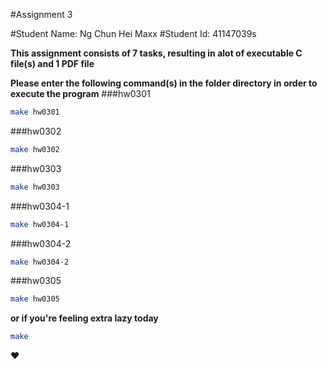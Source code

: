 #Assignment 3

#Student Name: Ng Chun Hei Maxx
#Student Id: 41147039s

**This assignment consists of 7 tasks, resulting in alot of executable C file(s) and 1 PDF file**

**Please enter the following command(s) in the folder directory in order to execute the program**
###hw0301
```sh
make hw0301
```

###hw0302
```sh
make hw0302
```

###hw0303
```sh
make hw0303
```

###hw0304-1
```sh
make hw0304-1
```

###hw0304-2
```sh
make hw0304-2
```

###hw0305
```sh
make hw0305
```

**or if you're feeling extra lazy today**

```sh
make
```

❤️

